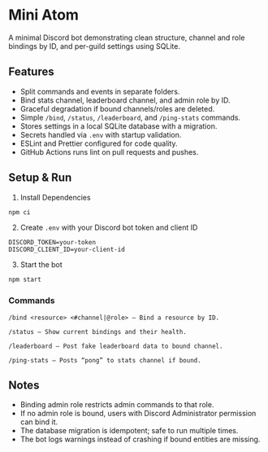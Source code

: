 # Mini Atom

A minimal Discord bot demonstrating clean structure, channel and role bindings by ID, and per-guild settings using SQLite.

## Features

- Split commands and events in separate folders.
- Bind stats channel, leaderboard channel, and admin role by ID.
- Graceful degradation if bound channels/roles are deleted.
- Simple `/bind`, `/status`, `/leaderboard`, and `/ping-stats` commands.
- Stores settings in a local SQLite database with a migration.
- Secrets handled via `.env` with startup validation.
- ESLint and Prettier configured for code quality.
- GitHub Actions runs lint on pull requests and pushes.

## Setup & Run

1. Install Dependencies

```sh
npm ci
```

2. Create `.env` with your Discord bot token and client ID

```
DISCORD_TOKEN=your-token
DISCORD_CLIENT_ID=your-client-id
```

3. Start the bot

```sh
npm start
```

### Commands

```
/bind <resource> <#channel|@role> — Bind a resource by ID.

/status — Show current bindings and their health.

/leaderboard — Post fake leaderboard data to bound channel.

/ping-stats — Posts “pong” to stats channel if bound.
```

## Notes

- Binding admin role restricts admin commands to that role.
- If no admin role is bound, users with Discord Administrator permission can bind it.
- The database migration is idempotent; safe to run multiple times.
- The bot logs warnings instead of crashing if bound entities are missing.
